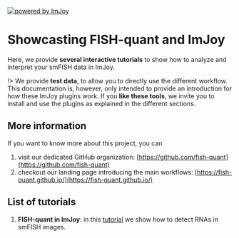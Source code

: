 [![powered by ImJoy](https://imjoy.io/static/badge/powered-by-imjoy-badge.svg)](https://imjoy.io/)

# Showcasting FISH-quant and ImJoy

Here, we provide **several interactive tutorials** to show how to analyze and interpret your smFISH data in ImJoy. 

!> We provide **test data**, to allow you to directly use the different workflow. This documentation is, however, only intended 
to provide an introduction for how these ImJoy plugins work. If you **like these tools**, 
we invite you to install and use the plugins as explained in the different sections.

## More information

If you want to know more about this project, you can

1. visit our dedicated GitHub organization: [https://github.com/fish-quant](https://github.com/fish-quant)
2. checkout our landing page introducing the main workflows: [https://fish-quant.github.io/](https://fish-quant.github.io/)

## List of tutorials

1. **FISH-quant in ImJoy**: in this [tutorial](fq-imjoy.md) we show how to detect RNAs in smFISH images.